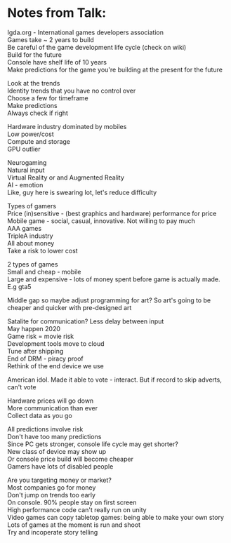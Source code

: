 # Notes from Talk:

Igda.org - International games developers association\
Games take ~ 2 years to build\
Be careful of the game development life cycle (check on wiki)\
Build for the future\
Console have shelf life of 10 years\
Make predictions for the game you're building at the present for the future

Look at the trends\
Identity trends that you have no control over\
Choose a few for timeframe\
Make predictions\
Always check if right

Hardware industry dominated by mobiles\
Low power/cost\
Compute and storage\
GPU outlier

Neurogaming\
Natural input\
Virtual Reality or and Augmented Reality\
AI - emotion\
Like, guy here is swearing lot, let's reduce difficulty

Types of gamers\
Price (in)sensitive - (best graphics and hardware) performance for price\
Mobile game - social, casual, innovative. Not willing to pay much\
AAA games\
TripleA industry\
All about money\
Take a risk to lower cost

2 types of games\
Small and cheap - mobile\
Large and expensive - lots of money spent before game is actually made. E.g gta5

Middle gap so maybe adjust programming for art? So art's going to be cheaper and quicker with pre-designed art

Satalite for communication? Less delay between input\
May happen 2020\
Game risk = movie risk\
Development tools move to cloud\
Tune after shipping\
End of DRM - piracy proof\
Rethink of the end device we use

American idol. Made it able to vote - interact. But if record to skip adverts, can't vote

Hardware prices will go down\
More communication than ever\
Collect data as you go

All predictions involve risk\
Don't have too many predictions\
Since PC gets stronger, console life cycle may get shorter?\
New class of device may show up\
Or console price build will become cheaper\
Gamers have lots of disabled people

Are you targeting money or market?\
Most companies go for money\
Don't jump on trends too early\
On console.  90% people stay on first screen\
High performance code can't really run on unity\
Video games can copy tabletop games: being able to make your own story\
Lots of games at the moment is run and shoot\
Try and incoperate story telling